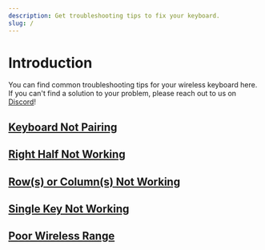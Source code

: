 ```yaml
---
description: Get troubleshooting tips to fix your keyboard.
slug: /
---
```


# Introduction

You can find common troubleshooting tips for your wireless keyboard here. If you can't find a solution to your problem, please reach out to us on [Discord](https://typeractive.xyz/discord)!

## [Keyboard Not Pairing](/troubleshooting/keyboard-not-pairing)

## [Right Half Not Working](/troubleshooting/right-half-not-working)

## [Row(s) or Column(s) Not Working](/troubleshooting/rows-columns-not-working)

## [Single Key Not Working](/troubleshooting/single-key-not-working)

## [Poor Wireless Range](/troubleshooting/poor-range)
